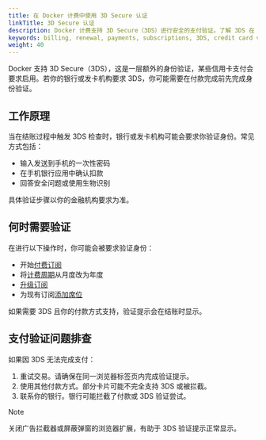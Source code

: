 ```yaml
---
title: 在 Docker 计费中使用 3D Secure 认证
linkTitle: 3D Secure 认证
description: Docker 计费支持 3D Secure（3DS）进行安全的支付验证。了解 3DS 在 Docker 订阅中的工作方式。
keywords: billing, renewal, payments, subscriptions, 3DS, credit card verification, secure payments, Docker billing security
weight: 40
---
```


Docker 支持 3D Secure（3DS），这是一层额外的身份验证，某些信用卡支付会要求启用。若你的银行或发卡机构要求 3DS，你可能需要在付款完成前先完成身份验证。

## 工作原理

当在结账过程中触发 3DS 检查时，银行或发卡机构可能会要求你验证身份。常见方式包括：

- 输入发送到手机的一次性密码
- 在手机银行应用中确认扣款
- 回答安全问题或使用生物识别

具体验证步骤以你的金融机构要求为准。

## 何时需要验证

在进行以下操作时，你可能会被要求验证身份：

- 开始[付费订阅](../subscription/setup.md)
- 将[计费周期](/billing/cycle/)从月度改为年度
- [升级订阅](../subscription/change.md)
- 为现有订阅[添加席位](../subscription/manage-seats.md)

如果需要 3DS 且你的付款方式支持，验证提示会在结账时显示。

## 支付验证问题排查

如果因 3DS 无法完成支付：

1. 重试交易。请确保在同一浏览器标签页内完成验证提示。
1. 使用其他付款方式。部分卡片可能不完全支持 3DS 或被拦截。
1. 联系你的银行。银行可能拦截了付款或 3DS 验证尝试。

> [!NOTE]
>
> 关闭广告拦截器或屏蔽弹窗的浏览器扩展，有助于 3DS 验证提示正常显示。
